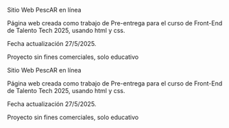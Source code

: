 

Sitio Web PescAR en línea


Página web creada como trabajo de Pre-entrega para el curso de Front-End de Talento Tech 2025, 
usando html y css. 

Fecha actualización 27/5/2025.

Proyecto sin fines comerciales, solo educativo

Sitio Web PescAR en línea


Página web creada como trabajo de Pre-entrega para el curso de Front-End de Talento Tech 2025, 
usando html y css. 

Fecha actualización 27/5/2025.

Proyecto sin fines comerciales, solo educativo